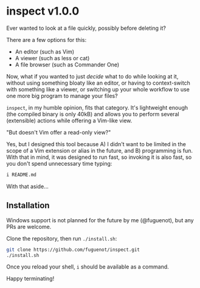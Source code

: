 # inspect v1.0.0
Ever wanted to look at a file quickly, possibly before deleting it?

There are a few options for this:

- An editor (such as Vim)
- A viewer (such as less or cat)
- A file browser (such as Commander One)

Now, what if you wanted to just *decide* what to do while looking at it, without using something bloaty like an editor, or having to context-switch with something like a viewer, or switching up your whole workflow to use one more big program to manage your files?

`inspect`, in my humble opinion, fits that category. It's lightweight enough (the compiled binary is only 40kB) and allows you to perform several (extensible) actions while offering a Vim-like view.

"But doesn't Vim offer a read-only view?"

Yes, but I designed this tool because A) I didn't want to be limited in the scope of a Vim extension or alias in the future, and B) programming is fun. With that in mind, it was designed to run fast, so invoking it is also fast, so you don't spend unnecessary time typing:
```sh
i README.md
```

With that aside...

## Installation
Windows support is not planned for the future by me (@fuguenot), but any PRs are welcome.

Clone the repository, then run `./install.sh`:
```sh
git clone https://github.com/fuguenot/inspect.git
./install.sh
```
Once you reload your shell, `i` should be available as a command.

Happy terminating!
